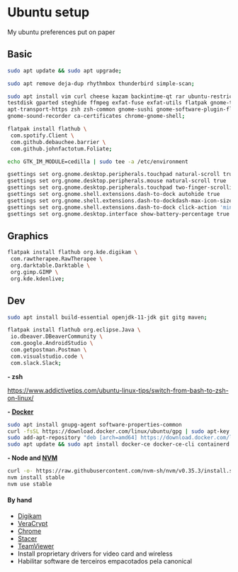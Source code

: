# Ubuntu setup

My ubuntu preferences put on paper

## Basic

``` bash
sudo apt update && sudo apt upgrade;  

sudo apt remove deja-dup rhythmbox thunderbird simple-scan;

sudo apt install vim curl cheese kazam backintime-qt rar ubuntu-restricted-extras \  
testdisk gparted steghide ffmpeg exfat-fuse exfat-utils flatpak gnome-tweaks \ 
apt-transport-https zsh zsh-common gnome-sushi gnome-software-plugin-flatpak \ 
gnome-sound-recorder ca-certificates chrome-gnome-shell;

flatpak install flathub \
 com.spotify.Client \
 com.github.debauchee.barrier \ 
 com.github.johnfactotum.Foliate;

echo GTK_IM_MODULE=cedilla | sudo tee -a /etc/environment

gsettings set org.gnome.desktop.peripherals.touchpad natural-scroll true
gsettings set org.gnome.desktop.peripherals.mouse natural-scroll true
gsettings set org.gnome.desktop.peripherals.touchpad two-finger-scrolling-enabled true
gsettings set org.gnome.shell.extensions.dash-to-dock autohide true
gsettings set org.gnome.shell.extensions.dash-to-dockdash-max-icon-size 32
gsettings set org.gnome.shell.extensions.dash-to-dock click-action 'minimize'
gsettings set org.gnome.desktop.interface show-battery-percentage true

```

## Graphics

``` bash
flatpak install flathub org.kde.digikam \ 
 com.rawtherapee.RawTherapee \ 
 org.darktable.Darktable \ 
 org.gimp.GIMP \
 org.kde.kdenlive;

```

## Dev

``` bash
sudo apt install build-essential openjdk-11-jdk git gitg maven;

flatpak install flathub org.eclipse.Java \ 
 io.dbeaver.DBeaverCommunity \ 
 com.google.AndroidStudio \ 
 com.getpostman.Postman \ 
 com.visualstudio.code \ 
 com.slack.Slack;

```

**- zsh**

https://www.addictivetips.com/ubuntu-linux-tips/switch-from-bash-to-zsh-on-linux/

**- [Docker](https://docs.docker.com/engine/install/ubuntu)**

``` bash
sudo apt install gnupg-agent software-properties-common
curl -fsSL https://download.docker.com/linux/ubuntu/gpg | sudo apt-key add -
sudo add-apt-repository "deb [arch=amd64] https://download.docker.com/linux/ubuntu $(lsb_release -cs) stable"
sudo apt update && sudo apt install docker-ce docker-ce-cli containerd.io

```

**- Node and [NVM](https://github.com/nvm-sh/nvm#installing-and-updating)**

``` bash
curl -o- https://raw.githubusercontent.com/nvm-sh/nvm/v0.35.3/install.sh | zsh
nvm install stable
nvm use stable

```
#### By hand

- [Digikam](https://www.digikam.org/download)
- [VeraCrypt](https://www.veracrypt.fr/en/Downloads.html)
- [Chrome](http://www.google.com/intl/pt-BR/chrome/browser)
- [Stacer](https://github.com/oguzhaninan/Stacer/releases)
- [TeamViewer](http://www.teamviewer.com/pt/download/linux.aspx)
- Install proprietary drivers for video card and wireless
- Habilitar software de terceiros empacotados pela canonical  
